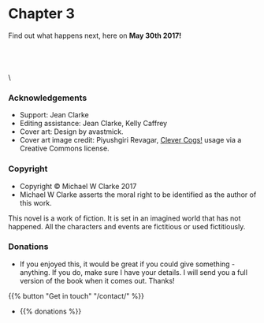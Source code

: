 
# Chapter 3

Find out what happens next, here on **May 30th 2017!**
\
\
\
\
\
\


### Acknowledgements

- Support: Jean Clarke
- Editing assistance: Jean Clarke, Kelly Caffrey
- Cover art: Design by avastmick.
- Cover art image credit: Piyushgiri Revagar, [Clever Cogs!](http://www.flickr.com/photos/123868529@N03/28777007826) usage via a Creative Commons license.

### Copyright

- Copyright © Michael W Clarke 2017
- Michael W Clarke asserts the moral right to be identified as the author of this work.

This novel is a work of fiction. It is set in an imagined world that has not happened. All the characters and events are fictitious or used fictitiously.

### Donations

- If you enjoyed this, it would be great if you could give something - anything. If you do, make sure I have your details. I will send you a full version of the book when it comes out. Thanks!

{{% button "Get in touch" "/contact/" %}}

- {{% donations %}}